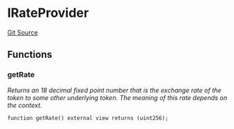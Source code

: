 # IRateProvider
[Git Source](https://github.com/Increment-Finance/peripheral-contracts/blob/b10b7c737f1995b97150c4bde2bb1f9387e53eef/src/interfaces/balancer/IWeightedPool.sol)


## Functions
### getRate

*Returns an 18 decimal fixed point number that is the exchange rate of the token to some other underlying
token. The meaning of this rate depends on the context.*


```solidity
function getRate() external view returns (uint256);
```

